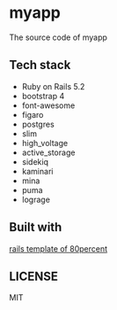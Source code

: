 # myapp
The source code of myapp

## Tech stack

* Ruby on Rails 5.2
* bootstrap 4
* font-awesome
* figaro
* postgres
* slim
* high_voltage
* active_storage
* sidekiq
* kaminari
* mina
* puma
* lograge

## Built with

[rails template of 80percent](https://github.com/80percent/rails-template)

## LICENSE
MIT
